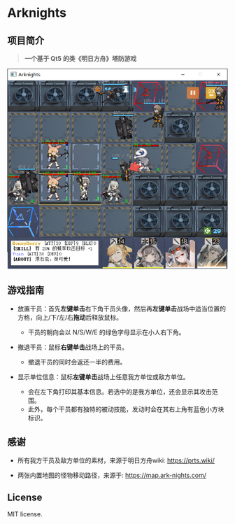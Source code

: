 # Arknights

## 项目简介

> **一个基于 Qt5 的类《明日方舟》塔防游戏**

![demo](res/demo/demo.png)

## 游戏指南

- 放置干员：首先**左键单击**右下角干员头像，然后再**左键单击**战场中适当位置的方格，向上/下/左/右**拖动**后释放鼠标。
  - 干员的朝向会以 N/S/W/E 的绿色字母显示在小人右下角。

- 撤退干员：鼠标**右键单击**战场上的干员。
  - 撤退干员的同时会返还一半的费用。

- 显示单位信息：鼠标**左键单击**战场上任意我方单位或敌方单位。
  - 会在左下角打印其基本信息。若选中的是我方单位，还会显示其攻击范围。
  - 此外，每个干员都有独特的被动技能，发动时会在其右上角有蓝色小方块标识。

## 感谢

- 所有我方干员及敌方单位的素材，来源于明日方舟wiki: https://prts.wiki/

- 两张内置地图的怪物移动路径，来源于: https://map.ark-nights.com/

## License

MIT license.
